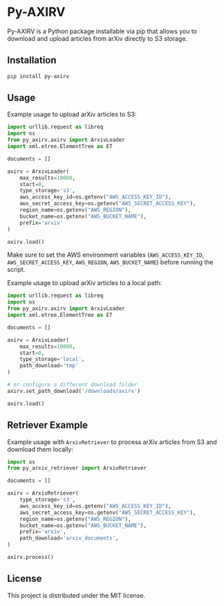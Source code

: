 # Py-AXIRV

Py-AXIRV is a Python package installable via pip that allows you to download and upload articles from arXiv directly to S3 storage.

## Installation

```bash
pip install py-axirv
```

## Usage

Example usage to upload arXiv articles to S3:

```python
import urllib.request as libreq
import os
from py_axirv.axirv import ArxivLoader
import xml.etree.ElementTree as ET

documents = []

axirv = ArxivLoader(
    max_results=10000,
    start=0,
    type_storage='s3',
    aws_access_key_id=os.getenv("AWS_ACCESS_KEY_ID"),
    aws_secret_access_key=os.getenv("AWS_SECRET_ACCESS_KEY"),
    region_name=os.getenv("AWS_REGION"),
    bucket_name=os.getenv("AWS_BUCKET_NAME"),
    prefix='arxiv'
)

axirv.load()
```

Make sure to set the AWS environment variables (`AWS_ACCESS_KEY_ID`, `AWS_SECRET_ACCESS_KEY`, `AWS_REGION`, `AWS_BUCKET_NAME`) before running the script.

Example usage to upload arXiv articles to a local path:

```python
import urllib.request as libreq
import os
from py_axirv.axirv import ArxivLoader
import xml.etree.ElementTree as ET

documents = []

axirv = ArxivLoader(
    max_results=10000,
    start=0,
    type_storage='local',
    path_download='tmp'
)

# or configure a different download folder
axirv.set_path_download('/downloads/axirv')

axirv.load()
```

## Retriever Example

Example usage with `ArxivRetriever` to process arXiv articles from S3 and download them locally:

```python
import os
from py_arxiv_retriever import ArxivRetriever

documents = []

axirv = ArxivRetriever(
    type_storage='s3',
    aws_access_key_id=os.getenv("AWS_ACCESS_KEY_ID"),
    aws_secret_access_key=os.getenv("AWS_SECRET_ACCESS_KEY"),
    region_name=os.getenv("AWS_REGION"),
    bucket_name=os.getenv("AWS_BUCKET_NAME"),
    prefix='arxiv',
    path_download='arxiv_documents',
)

axirv.process()
```

## License

This project is distributed under the MIT license.
